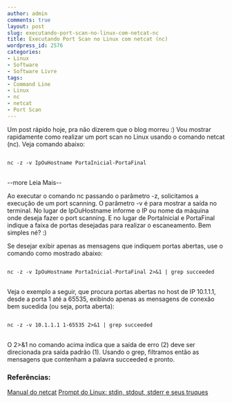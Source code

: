 ```yaml
---
author: admin
comments: true
layout: post
slug: executando-port-scan-no-linux-com-netcat-nc
title: Executando Port Scan no Linux com netcat (nc)
wordpress_id: 2576
categories:
- Linux
- Software
- Software Livre
tags:
- Command Line
- Linux
- nc
- netcat
- Port Scan
---
```


Um post rápido hoje, pra não dizerem que o blog morreu :)
Vou mostrar rapidamente como realizar um port scan no Linux usando o comando netcat (nc). Veja comando abaixo:

<pre>
<code class="bash">
nc -z -v IpOuHostname PortaInicial-PortaFinal
</code>
</pre>





--more Leia Mais--


Ao executar o comando nc passando o parâmetro -z, solicitamos a execução de um port scanning.
O parâmetro -v é para mostrar a saída no terminal.
No lugar de IpOuHostname informe o IP ou nome da máquina onde deseja fazer o port scanning.
E no lugar de PortaInicial e PortaFinal indique a faixa de portas desejadas para realizar o escaneamento.
Bem simples né? :)

Se desejar exibir apenas as mensagens que indiquem portas abertas, use o comando como mostrado abaixo:

<pre><code class="bash">
nc -z -v IpOuHostname PortaInicial-PortaFinal 2>&1 | grep succeeded
</code>
</pre>

Veja o exemplo a seguir, que procura portas abertas no host de IP 10.1.1.1, desde a porta 1 até a 65535, exibindo apenas as mensagens de conexão bem sucedida (ou seja, porta aberta):

<pre>
<code class="bash">
nc -z -v 10.1.1.1 1-65535 2>&1 | grep succeeded
</code>
</pre>


O 2>&1 no comando acima indica que a saída de erro (2) deve ser direcionada pra saída padrão (1).
Usando o grep, filtramos então as mensagens que contenham a palavra succeeded e pronto.


### Referências:


[Manual do netcat](http://linux.die.net/man/1/nc)
[Prompt do Linux: stdin, stdout, stderr e seus truques](http://www.guiadopc.com.br/artigos/693/prompt-do-linux-stdin-stdout-stderr-e-seus-truques-parte-i.html)
